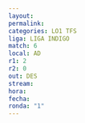```yaml
---
layout: 
permalink: 
categories: LO1 TFS
liga: LIGA INDIGO
match: 6
local: AD
r1: 2
r2: 0
out: DES
stream: 
hora: 
fecha: 
ronda: "1"
---
```

